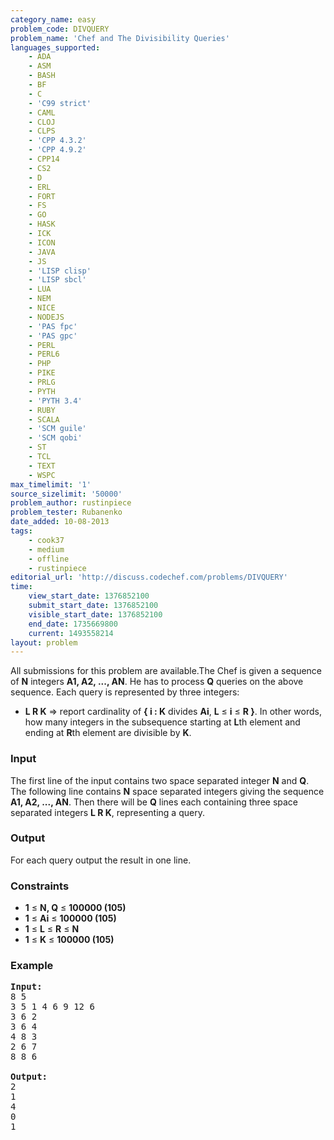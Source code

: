 ```yaml
---
category_name: easy
problem_code: DIVQUERY
problem_name: 'Chef and The Divisibility Queries'
languages_supported:
    - ADA
    - ASM
    - BASH
    - BF
    - C
    - 'C99 strict'
    - CAML
    - CLOJ
    - CLPS
    - 'CPP 4.3.2'
    - 'CPP 4.9.2'
    - CPP14
    - CS2
    - D
    - ERL
    - FORT
    - FS
    - GO
    - HASK
    - ICK
    - ICON
    - JAVA
    - JS
    - 'LISP clisp'
    - 'LISP sbcl'
    - LUA
    - NEM
    - NICE
    - NODEJS
    - 'PAS fpc'
    - 'PAS gpc'
    - PERL
    - PERL6
    - PHP
    - PIKE
    - PRLG
    - PYTH
    - 'PYTH 3.4'
    - RUBY
    - SCALA
    - 'SCM guile'
    - 'SCM qobi'
    - ST
    - TCL
    - TEXT
    - WSPC
max_timelimit: '1'
source_sizelimit: '50000'
problem_author: rustinpiece
problem_tester: Rubanenko
date_added: 10-08-2013
tags:
    - cook37
    - medium
    - offline
    - rustinpiece
editorial_url: 'http://discuss.codechef.com/problems/DIVQUERY'
time:
    view_start_date: 1376852100
    submit_start_date: 1376852100
    visible_start_date: 1376852100
    end_date: 1735669800
    current: 1493558214
layout: problem
---
```

All submissions for this problem are available.The Chef is given a sequence of **N** integers **A1, A2, ..., AN**. He has to process **Q** queries on the above sequence. Each query is represented by three integers:

- **L R K** =&gt; report cardinality of **{ i : K** divides **Ai**, **L** ≤ **i** ≤ **R }**. In other words, how many integers in the subsequence starting at **L**th element and ending at **R**th element are divisible by **K**.

### Input

The first line of the input contains two space separated integer **N** and **Q**.
The following line contains **N** space separated integers giving the sequence **A1, A2, ..., AN**.
Then there will be **Q** lines each containing three space separated integers **L R K**, representing a query.

### Output

For each query output the result in one line.

### Constraints

- **1** ≤ **N, Q**  ≤ **100000 (105)**
- **1** ≤ **Ai**  ≤ **100000 (105)**
- **1** ≤ **L** ≤ **R** ≤ **N**
- **1** ≤ **K**  ≤ **100000 (105)**

### Example

<pre><b>Input:</b>
8 5
3 5 1 4 6 9 12 6
3 6 2
3 6 4
4 8 3
2 6 7
8 8 6

<b>Output:</b>
2
1
4
0
1
</pre>